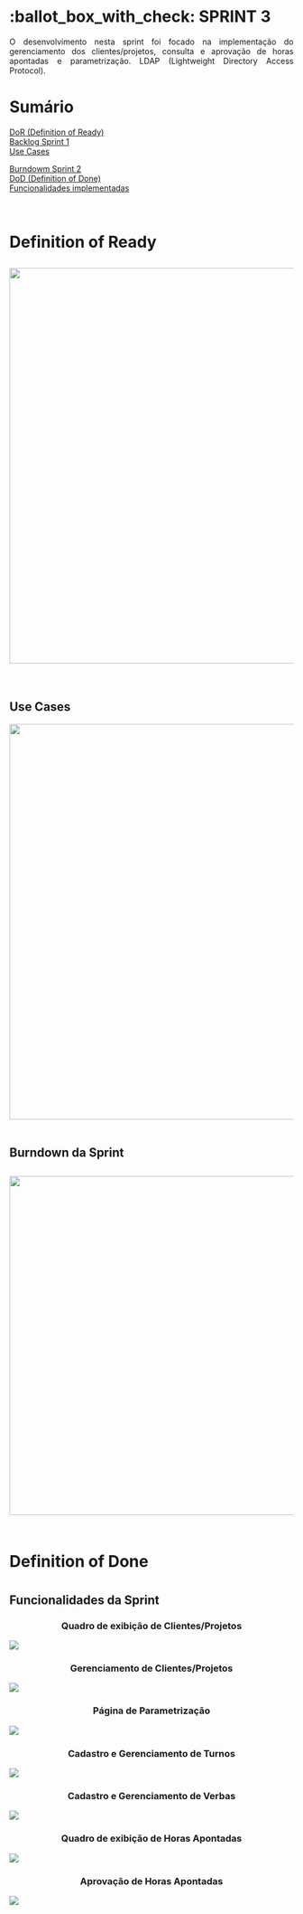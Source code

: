 <h1>:ballot_box_with_check: SPRINT 3</h1>

<p align="justify">O desenvolvimento nesta sprint foi focado na implementação do gerenciamento dos clientes/projetos, consulta e aprovação de horas apontadas e parametrização.
LDAP (Lightweight Directory Access Protocol). </p>

<h1>Sumário</h1>
<a href="#dor">DoR (Definition of Ready)</a>   <br>
<a href="#backlog_sprint">Backlog Sprint 1</a>   <br>
<a href="#use_cases">Use Cases</a>   <br>

<a href="#burndown_sprint">Burndowm Sprint 2</a>   <br>
<a href="#dod">DoD (Definition of Done)</a>   <br>
<a href="#funcionalidades_sprint">Funcionalidades implementadas</a>

<br>
<h1 id="dor">Definition of Ready</h1>

<h2 id="backlog_sprint>Backlog Sprint 3</h2>

<div id="backlog_sprint" align="center"><img src="./DoR/sprint3-backlog.png" width="700"></h1></div>

<br>

<h2 id="use_cases">Use Cases</h2>

<div id="use_cases" align="center"><img src="./DoR/sprint3-usecases.png" width="700"></h1></div>

<br>

<h2 id="burndown_sprint">Burndown da Sprint<h2>
<div align="center">
<img align="center" src="./DoD/burndown.png" width="600"/>
</div>

<br>

<h1 id="dod">Definition of Done<h1>

<h2 id="funcionalidades_sprint">Funcionalidades da Sprint</h2>

<h3 align="center">Quadro de exibição de Clientes/Projetos</h3>
<img align="center" src="./DoD/quadro_clientes.png"/>

<br>

<h3 align="center">Gerenciamento de Clientes/Projetos</h3>
<img align="center" src="./DoD/gerenciamento.gif"/>


<br>

<h3 align="center">Página de Parametrização</h3>
<img align="center" src="./DoD/parametrizacao.png"/>

<br>

<h3 align="center">Cadastro e Gerenciamento de Turnos</h3>
<img align="center" src="./DoD/turno.gif"/>

<br>

<h3 align="center">Cadastro e Gerenciamento de Verbas</h3>
<img align="center" src="./DoD/verba.gif"/>

<br>

<h3 align="center">Quadro de exibição de Horas Apontadas</h3>
<img align="center" src="./DoD/quadro_horas.gif"/>

<br>

<h3 align="center">Aprovação de Horas Apontadas</h3>
<img align="center" src="./DoD/aprovacao.gif"/>
